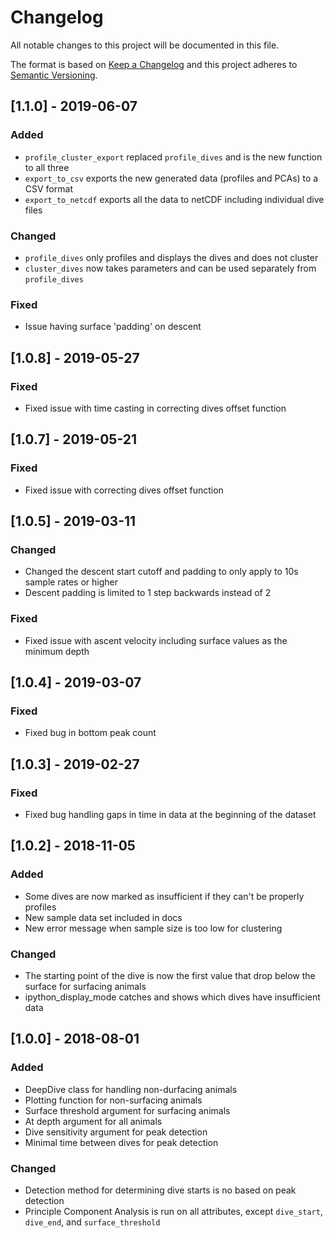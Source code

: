 # Changelog
All notable changes to this project will be documented in this file.

The format is based on [Keep a Changelog](http://keepachangelog.com/en/1.0.0/)
and this project adheres to [Semantic Versioning](http://semver.org/spec/v2.0.0.html).

## [1.1.0] - 2019-06-07
### Added
- ``profile_cluster_export`` replaced ``profile_dives`` and is the new function to all three
- ``export_to_csv`` exports the new generated data (profiles and PCAs) to a CSV format
- ``export_to_netcdf`` exports all the data to netCDF including individual dive files

### Changed
- ``profile_dives`` only profiles and displays the dives and does not cluster
- ``cluster_dives`` now takes parameters and can be used separately from ``profile_dives``

### Fixed
- Issue having surface 'padding' on descent

## [1.0.8] - 2019-05-27
### Fixed
- Fixed issue with time casting in correcting dives offset function

## [1.0.7] - 2019-05-21
### Fixed
- Fixed issue with correcting dives offset function

## [1.0.5] - 2019-03-11
### Changed
- Changed the descent start cutoff and padding to only apply to 10s sample rates or higher
- Descent padding is limited to 1 step backwards instead of 2

### Fixed
- Fixed issue with ascent velocity including surface values as the minimum depth

## [1.0.4] - 2019-03-07
### Fixed
- Fixed bug in bottom peak count

## [1.0.3] - 2019-02-27
### Fixed
- Fixed bug handling gaps in time in data at the beginning of the dataset

## [1.0.2] - 2018-11-05
### Added
- Some dives are now marked as insufficient if they can't be properly profiles
- New sample data set included in docs
- New error message when sample size is too low for clustering

### Changed
- The starting point of the dive is now the first value that drop below the surface for surfacing animals
- ipython_display_mode catches and shows which dives have insufficient data


## [1.0.0] - 2018-08-01
### Added
- DeepDive class for handling non-durfacing animals
- Plotting function for non-surfacing animals
- Surface threshold argument for surfacing animals
- At depth argument for all animals
- Dive sensitivity argument for peak detection
- Minimal time between dives for peak detection

### Changed
- Detection method for determining dive starts is no based on peak detection
- Principle Component Analysis is run on all attributes, except ``dive_start``, ``dive_end``, and ``surface_threshold``
